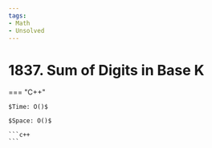 ```yaml
---
tags:
- Math
- Unsolved
---
```



# 1837. Sum of Digits in Base K

=== "C++"

    $Time: O()$

    $Space: O()$

    ```c++
    ```